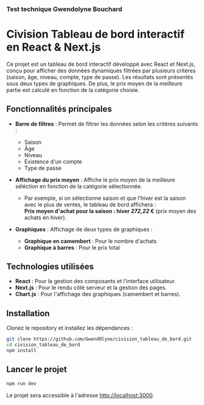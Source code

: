 ### Test technique Gwendolyne Bouchard
# Civision Tableau de bord interactif en React & Next.js

Ce projet est un tableau de bord interactif développé avec React et Next.js, conçu pour afficher des données dynamiques filtrées par plusieurs critères (saison, âge, niveau, compte, type de passe). 
Les résultats sont présentés sous deux types de graphiques. De plus, le prix moyen de la meilleure partie est calculé en fonction de la catégorie choisie.

## Fonctionnalités principales

- **Barre de filtres** : Permet de filtrer les données selon les critères suivants :
  - Saison
  - Âge
  - Niveau
  - Existence d'un compte
  - Type de passe
- **Affichage du prix moyen** : Affiche le prix moyen de la meilleure séléction en fonction de la catégorie sélectionnée.
  - Par exemple, si on sélectionne saison et que l'hiver est la saison avec le plus de ventes, le tableau de bord affichera :  
  **Prix moyen d'achat pour la saison : hiver *272,22* €** (prix moyen des achats en hiver).

- **Graphiques** : Affichage de deux types de graphiques :
  - **Graphique en camembert** : Pour le nombre d'achats
  - **Graphique à barres** : Pour le prix total

## Technologies utilisées

- **React** : Pour la gestion des composants et l'interface utilisateur.
- **Next.js** : Pour le rendu côté serveur et la gestion des pages.
- **Chart.js** : Pour l'affichage des graphiques (camembert et barres).

## Installation

Clonez le repository et installez les dépendances :

```bash
git clone https://github.com/Gwend0lyne/civision_tableau_de_bord.git
cd civision_tableau_de_bord
npm install
```

## Lancer le projet

```bash
npm run dev
```

Le projet sera accessible à l'adresse [http://localhost:3000](http://localhost:3000).
